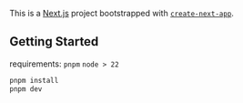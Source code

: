 This is a [Next.js](https://nextjs.org/) project bootstrapped with [`create-next-app`](https://github.com/vercel/next.js/tree/canary/packages/create-next-app).

## Getting Started

requirements: `pnpm` `node > 22`

```bash
pnpm install
pnpm dev
```
